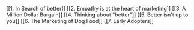 [[1. In Search of better]]
[[2. Empathy is at the heart of marketing]]
[[3. A Million Dollar Bargain]]
[[4. Thinking about "better"]]
[[5. Better isn't up to you]]
[[6. The Marketing of Dog Food]]
[[7. Early Adopters]]

